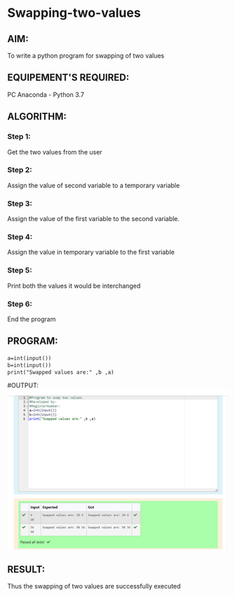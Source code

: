 # Swapping-two-values
## AIM:
To write a python program for swapping of two values
## EQUIPEMENT'S REQUIRED: 
PC
Anaconda - Python 3.7
## ALGORITHM: 
### Step 1:
Get the two values from the user
### Step 2: 
Assign the value of second variable to a temporary variable 
### Step 3: 
Assign the value of the first variable to the second variable.
### Step 4:  
Assign the value in temporary variable to the first variable
### Step 5: 
Print both the values it would be interchanged
### Step 6: 
End the program
## PROGRAM:
```
a=int(input())
b=int(input())
print("Swapped values are:" ,b ,a)
```
#OUTPUT:
![image](https://raw.githubusercontent.com/ibrahimfedahs/Swapping-two-values/main/python%20ex%201%20screen%20shot.png)

## RESULT:
Thus the swapping of two values are successfully executed



